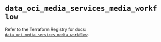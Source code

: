 # `data_oci_media_services_media_workflow`

Refer to the Terraform Registry for docs: [`data_oci_media_services_media_workflow`](https://registry.terraform.io/providers/hashicorp/oci/7.19.0/docs/data-sources/media_services_media_workflow).
